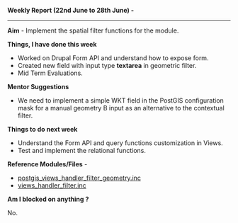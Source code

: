 **Weekly Report (22nd June to 28th June) -**

***

**Aim** - Implement the spatial filter functions for the module.

**Things, I have done this week**

* Worked on Drupal Form API and understand how to expose form.
* Created new field with input type __textarea__ in geometric filter.
* Mid Term Evaluations.

**Mentor Suggestions**

* We need to implement a simple WKT field in the PostGIS configuration mask for a manual geometry B input as an alternative to the contextual filter.

**Things to do next week**

* Understand the Form API and query functions customization in Views. 
* Test and implement the relational functions.  


**Reference Modules/Files** - 
* [postgis_views_handler_filter_geometry.inc](https://github.com/panwarnaveen9/View-Module-for-Cartaro-GSOC2014/blob/20964232f29365a6ff28f54c11b09244936f9eec/cartaro/profiles/cartaro/modules/contrib/postgis/views/postgis_views_handler_filter_geometry.inc)
* [views_handler_filter.inc](https://github.com/panwarnaveen9/View-Module-for-Cartaro-GSOC2014/blob/20964232f29365a6ff28f54c11b09244936f9eec/cartaro/profiles/cartaro/modules/contrib/views/handlers/views_handler_filter.inc)

**Am I blocked on anything ?**

No.